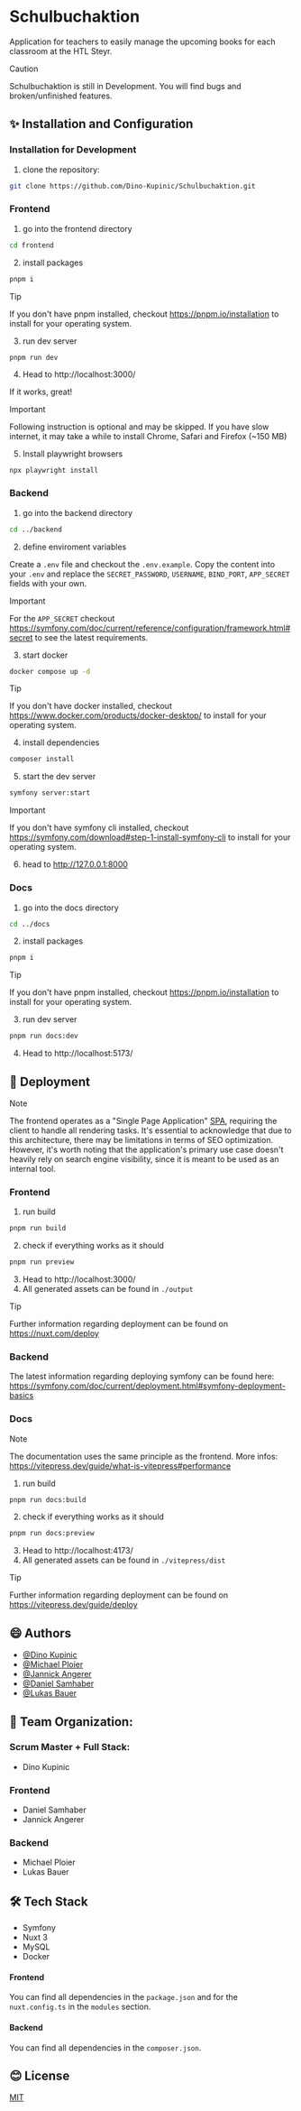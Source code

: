# Schulbuchaktion

Application for teachers to easily manage the upcoming books for each classroom at the HTL Steyr.

> [!CAUTION]
> Schulbuchaktion is still in Development. You will find bugs and broken/unfinished features.

## ✨ Installation and Configuration

### Installation for Development

1. clone the repository:

```bash
git clone https://github.com/Dino-Kupinic/Schulbuchaktion.git
```

### Frontend

1. go into the frontend directory

```bash
cd frontend
```

2. install packages

```bash
pnpm i 
```

> [!TIP]  
> If you don't have pnpm installed, checkout https://pnpm.io/installation to install for your operating system.

3. run dev server

```bash
pnpm run dev
```

4. Head to http://localhost:3000/

If it works, great!

> [!IMPORTANT]
> Following instruction is optional and may be skipped. If you have slow internet, it may take a while to 
> install Chrome, Safari and Firefox (~150 MB)

5. Install playwright browsers
```
npx playwright install     
```

### Backend

1. go into the backend directory

```bash
cd ../backend
```

2. define enviroment variables

Create a `.env` file and checkout the `.env.example`. Copy the content into your `.env` and replace
the `SECRET_PASSWORD`, `USERNAME`, `BIND_PORT`, `APP_SECRET`  fields with your own.

> [!IMPORTANT]  
> For the `APP_SECRET` checkout https://symfony.com/doc/current/reference/configuration/framework.html#secret to see the
> latest requirements.

3. start docker

```bash
docker compose up -d
```

> [!TIP]  
> If you don't have docker installed, checkout https://www.docker.com/products/docker-desktop/ to install for your
> operating system.

4. install dependencies

```bash
composer install
```

5. start the dev server

```bash
symfony server:start
```

> [!IMPORTANT]  
> If you don't have symfony cli installed, checkout https://symfony.com/download#step-1-install-symfony-cli to install
> for your operating system.

6. head to http://127.0.0.1:8000

### Docs

1. go into the docs directory

```bash
cd ../docs
```

2. install packages

```bash
pnpm i 
```

> [!TIP]  
> If you don't have pnpm installed, checkout https://pnpm.io/installation to install for your operating system.

3. run dev server

```bash
pnpm run docs:dev
```

4. Head to http://localhost:5173/

## 🚀 Deployment

> [!NOTE]  
> The frontend operates as a "Single Page
> Application" [SPA](https://nuxt.com/docs/guide/concepts/rendering#client-side-rendering), requiring the client to
> handle all rendering tasks. It's essential to acknowledge that due to this architecture, there may be limitations in
> terms of SEO optimization. However, it's worth noting that the application's primary use case doesn't heavily rely on
> search engine visibility, since it is meant to be used as an internal tool.

### Frontend

1. run build

```bash
pnpm run build
```

2. check if everything works as it should

```bash
pnpm run preview
```

3. Head to http://localhost:3000/
4. All generated assets can be found in `./output`

> [!TIP]
> Further information regarding deployment can be found on https://nuxt.com/deploy

### Backend

The latest information regarding deploying symfony can be found
here: https://symfony.com/doc/current/deployment.html#symfony-deployment-basics

### Docs

> [!NOTE]  
> The documentation uses the same principle as the frontend. More
> infos: https://vitepress.dev/guide/what-is-vitepress#performance

1. run build

```bash
pnpm run docs:build
```

2. check if everything works as it should

```bash
pnpm run docs:preview
```

3. Head to http://localhost:4173/
4. All generated assets can be found in `./vitepress/dist`

> [!TIP]
> Further information regarding deployment can be found on https://vitepress.dev/guide/deploy

## 😄 Authors

- [@Dino Kupinic](https://www.github.com/Dino-Kupinic)
- [@Michael Ploier](https://www.github.com/MPloier)
- [@Jannick Angerer](https://www.github.com/Neuery17Alt)
- [@Daniel Samhaber](https://www.github.com/dsamhabe)
- [@Lukas Bauer](https://www.github.com/dsamhabe)

## 🐥 Team Organization:

### Scrum Master + Full Stack:

- Dino Kupinic

### Frontend

- Daniel Samhaber
- Jannick Angerer

### Backend

- Michael Ploier
- Lukas Bauer

## 🛠️ Tech Stack

- Symfony
- Nuxt 3
- MySQL
- Docker

#### Frontend

You can find all dependencies in the `package.json` and for the `nuxt.config.ts` in the `modules` section.

#### Backend

You can find all dependencies in the `composer.json`.

## 😊 License

[MIT](https://choosealicense.com/licenses/mit/)
